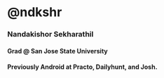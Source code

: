 # @ndkshr
### Nandakishor Sekharathil

#### Grad @ San Jose State University
#### Previously Android at Practo, Dailyhunt, and Josh.
